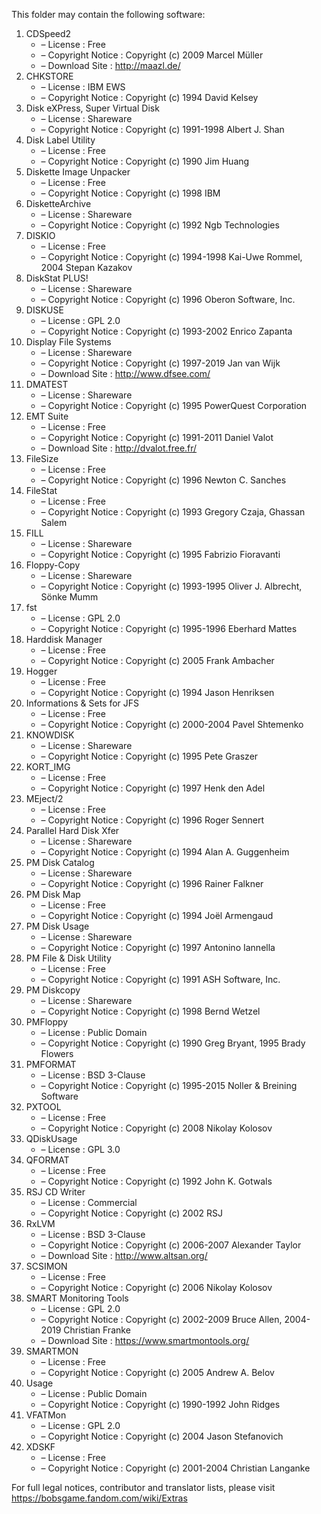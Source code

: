 ﻿This folder may contain the following software:

1. CDSpeed2
   - – License : Free
   - – Copyright Notice : Copyright (c) 2009 Marcel Müller
   - – Download Site : http://maazl.de/
2. CHKSTORE
   - – License : IBM EWS
   - – Copyright Notice : Copyright (c) 1994 David Kelsey
3. Disk eXPress, Super Virtual Disk
   - – License : Shareware
   - – Copyright Notice : Copyright (c) 1991-1998 Albert J. Shan
4. Disk Label Utility
   - – License : Free
   - – Copyright Notice : Copyright (c) 1990 Jim Huang
5. Diskette Image Unpacker
   - – License : Free
   - – Copyright Notice : Copyright (c) 1998 IBM
6. DisketteArchive
   - – License : Shareware
   - – Copyright Notice : Copyright (c) 1992 Ngb Technologies
7. DISKIO
   - – License : Free
   - – Copyright Notice : Copyright (c) 1994-1998 Kai-Uwe Rommel, 2004 Stepan Kazakov
8. DiskStat PLUS!
   - – License : Shareware
   - – Copyright Notice : Copyright (c) 1996 Oberon Software, Inc.
9. DISKUSE
   - – License : GPL 2.0
   - – Copyright Notice : Copyright (c) 1993-2002 Enrico Zapanta
10. Display File Systems
    - – License : Shareware
    - – Copyright Notice : Copyright (c) 1997-2019 Jan van Wijk
    - – Download Site : http://www.dfsee.com/
11. DMATEST
    - – License : Shareware
    - – Copyright Notice : Copyright (c) 1995 PowerQuest Corporation
12. EMT Suite
    - – License : Free
    - – Copyright Notice : Copyright (c) 1991-2011 Daniel Valot
    - – Download Site : http://dvalot.free.fr/
13. FileSize
    - – License : Free
    - – Copyright Notice : Copyright (c) 1996 Newton C. Sanches
14. FileStat
    - – License : Free
    - – Copyright Notice : Copyright (c) 1993 Gregory Czaja, Ghassan Salem
15. FILL
    - – License : Shareware
    - – Copyright Notice : Copyright (c) 1995 Fabrizio Fioravanti
16. Floppy-Copy
    - – License : Shareware
    - – Copyright Notice : Copyright (c) 1993-1995 Oliver J. Albrecht, Sönke Mumm
17. fst
    - – License : GPL 2.0
    - – Copyright Notice : Copyright (c) 1995-1996 Eberhard Mattes
18. Harddisk Manager
    - – License : Free
    - – Copyright Notice : Copyright (c) 2005 Frank Ambacher
19. Hogger
    - – License : Free
    - – Copyright Notice : Copyright (c) 1994 Jason Henriksen
20. Informations & Sets for JFS
    - – License : Free
    - – Copyright Notice : Copyright (c) 2000-2004 Pavel Shtemenko
21. KNOWDISK
    - – License : Shareware
    - – Copyright Notice : Copyright (c) 1995 Pete Graszer
22. KORT_IMG
    - – License : Free
    - – Copyright Notice : Copyright (c) 1997 Henk den Adel
23. MEject/2
    - – License : Free
    - – Copyright Notice : Copyright (c) 1996 Roger Sennert
24. Parallel Hard Disk Xfer
    - – License : Shareware
    - – Copyright Notice : Copyright (c) 1994 Alan A. Guggenheim
25. PM Disk Catalog
    - – License : Shareware
    - – Copyright Notice : Copyright (c) 1996 Rainer Falkner
26. PM Disk Map
    - – License : Free
    - – Copyright Notice : Copyright (c) 1994 Joël Armengaud
27. PM Disk Usage
    - – License : Shareware
    - – Copyright Notice : Copyright (c) 1997 Antonino Iannella
28. PM File & Disk Utility
    - – License : Free
    - – Copyright Notice : Copyright (c) 1991 ASH Software, Inc.
29. PM Diskcopy
    - – License : Shareware
    - – Copyright Notice : Copyright (c) 1998 Bernd Wetzel
30. PMFloppy
    - – License : Public Domain
    - – Copyright Notice : Copyright (c) 1990 Greg Bryant, 1995 Brady Flowers
31. PMFORMAT
    - – License : BSD 3-Clause
    - – Copyright Notice : Copyright (c) 1995-2015 Noller & Breining Software
32. PXTOOL
    - – License : Free
    - – Copyright Notice : Copyright (c) 2008 Nikolay Kolosov
33. QDiskUsage
    - – License : GPL 3.0
34. QFORMAT
    - – License : Free
    - – Copyright Notice : Copyright (c) 1992 John K. Gotwals
35. RSJ CD Writer
    - – License : Commercial
    - – Copyright Notice : Copyright (c) 2002 RSJ
36. RxLVM
    - – License : BSD 3-Clause
    - – Copyright Notice : Copyright (c) 2006-2007 Alexander Taylor
    - – Download Site : http://www.altsan.org/
37. SCSIMON
    - – License : Free
    - – Copyright Notice : Copyright (c) 2006 Nikolay Kolosov
38. SMART Monitoring Tools
    - – License : GPL 2.0
    - – Copyright Notice : Copyright (c) 2002-2009 Bruce Allen, 2004-2019 Christian Franke
    - – Download Site : https://www.smartmontools.org/
39. SMARTMON
    - – License : Free
    - – Copyright Notice : Copyright (c) 2005 Andrew A. Belov
40. Usage
    - – License : Public Domain
    - – Copyright Notice : Copyright (c) 1990-1992 John Ridges
41. VFATMon
    - – License : GPL 2.0
    - – Copyright Notice : Copyright (c) 2004 Jason Stefanovich
42. XDSKF
    - – License : Free
    - – Copyright Notice : Copyright (c) 2001-2004 Christian Langanke

For full legal notices, contributor and translator lists, please visit https://bobsgame.fandom.com/wiki/Extras
